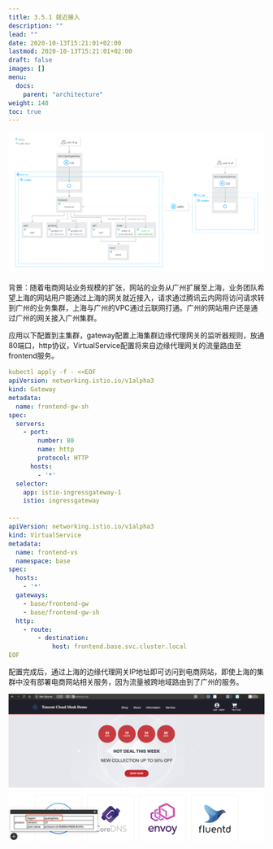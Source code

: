 ```yaml
---
title: 3.5.1 就近接入
description: ""
lead: ""
date: 2020-10-13T15:21:01+02:00
lastmod: 2020-10-13T15:21:01+02:00
draft: false
images: []
menu:
  docs:
    parent: "architecture"
weight: 148
toc: true
---
```


<img src="/images/netCommunication/3-5-1.svg"></img>


背景：随着电商网站业务规模的扩张，网站的业务从广州扩展至上海，业务团队希望上海的网站用户能通过上海的网关就近接入，请求通过腾讯云内网将访问请求转到广州的业务集群，上海与广州的VPC通过云联网打通。广州的网站用户还是通过广州的网关接入广州集群。

应用以下配置到主集群，gateway配置上海集群边缘代理网关的监听器规则，放通80端口，http协议，VirtualService配置将来自边缘代理网关的流量路由至frontend服务。

```yaml
kubectl apply -f - <<EOF
apiVersion: networking.istio.io/v1alpha3
kind: Gateway
metadata:
  name: frontend-gw-sh
spec:
  servers:
    - port:
        number: 80
        name: http
        protocol: HTTP
      hosts:
        - '*'
  selector:
    app: istio-ingressgateway-1
    istio: ingressgateway

---
apiVersion: networking.istio.io/v1alpha3
kind: VirtualService
metadata:
  name: frontend-vs
  namespace: base
spec:
  hosts:
    - '*'
  gateways:
    - base/frontend-gw
    - base/frontend-gw-sh
  http:
    - route:
        - destination:
            host: frontend.base.svc.cluster.local
EOF
```

配置完成后，通过上海的边缘代理网关IP地址即可访问到电商网站，即使上海的集群中没有部署电商网站相关服务，因为流量被跨地域路由到了广州的服务。

<img src="/images/netCommunication/3-5-2.png"></img>
